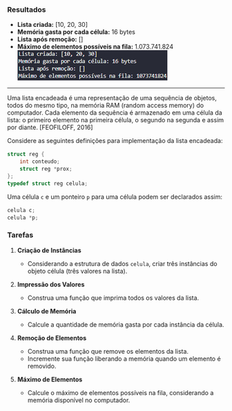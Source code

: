 ### Resultados

- **Lista criada:** [10, 20, 30]
- **Memória gasta por cada célula:** 16 bytes
- **Lista após remoção:**  []
- **Máximo de elementos possíveis na fila:** 1.073.741.824
![Resultado execução](printS.png)
---

Uma lista encadeada é uma representação de uma sequência de objetos, todos do mesmo tipo, na memória RAM (random access memory) do computador. Cada elemento da sequência é armazenado em uma célula da lista: o primeiro elemento na primeira célula, o segundo na segunda e assim por diante. [FEOFILOFF, 2016]

Considere as seguintes definições para implementação da lista encadeada:

```c
struct reg {
    int conteudo; 
    struct reg *prox; 
}; 
typedef struct reg celula;
```

Uma célula `c` e um ponteiro `p` para uma célula podem ser declarados assim:

```c
celula c; 
celula *p;
```

### Tarefas

1. **Criação de Instâncias**
   - Considerando a estrutura de dados `celula`, criar três instâncias do objeto célula (três valores na lista).

2. **Impressão dos Valores**
   - Construa uma função que imprima todos os valores da lista.

3. **Cálculo de Memória**
   - Calcule a quantidade de memória gasta por cada instância da célula.

4. **Remoção de Elementos**
   - Construa uma função que remove os elementos da lista.
   - Incremente sua função liberando a memória quando um elemento é removido.

5. **Máximo de Elementos**
   - Calcule o máximo de elementos possíveis na fila, considerando a memória disponível no computador.

